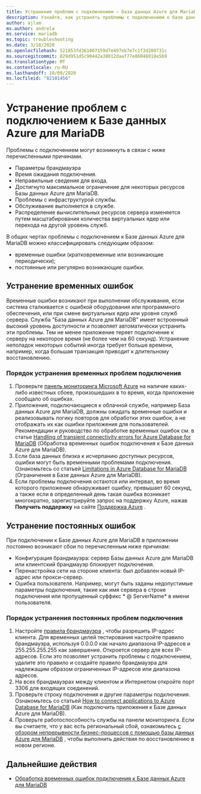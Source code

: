 ```yaml
---
title: Устранение проблем с подключением — база данных Azure для MariaDB
description: Узнайте, как устранять проблемы с подключением к базе данных Azure для MariaDB, включая временные ошибки, связанные с повторными попытками, брандмауэром и простоями.
author: ajlam
ms.author: andrela
ms.service: mariadb
ms.topic: troubleshooting
ms.date: 3/18/2020
ms.openlocfilehash: 521853fd361007159d7e497eb7e7c1f3d200731c
ms.sourcegitcommit: 829d951d5c90442a38012daaf77e86046018e5b9
ms.translationtype: MT
ms.contentlocale: ru-RU
ms.lasthandoff: 10/09/2020
ms.locfileid: "82101456"
---
```

# <a name="troubleshoot-connection-issues-to-azure-database-for-mariadb"></a>Устранение проблем с подключением к Базе данных Azure для MariaDB

Проблемы с подключением могут возникнуть в связи с ниже перечисленными причинами.

* Параметры брандмауэра
* Время ожидания подключения.
* Неправильные сведения для входа.
* Достигнуто максимальное ограничение для некоторых ресурсов Базы данных Azure для MariaDB.
* Проблемы с инфраструктурой службы.
* Обслуживание выполняется в службе.
* Распределение вычислительных ресурсов сервера изменяется путем масштабирования количества виртуальных ядер или перехода на другой уровень служб.

В общих чертах проблемы с подключением к Базе данных Azure для MariaDB можно классифицировать следующим образом:

* временные ошибки (кратковременные или возникающие периодически);
* постоянные или регулярно возникающие ошибки.

## <a name="troubleshoot-transient-errors"></a>Устранение временных ошибок

Временные ошибки возникают при выполнении обслуживания, если система сталкивается с ошибкой оборудования или программного обеспечения, или при смене виртуальных ядер или уровня служб сервера. Служба "База данных Azure для MariaDB" имеет встроенный высокий уровень доступности и позволяет автоматически устранить эти проблемы. Тем не менее приложение теряет подключение к серверу на некоторое время (не более чем на 60 секунд). Устранение неполадок некоторых событий иногда требует больше времени, например, когда большая транзакция приводит к длительному восстановлению.

### <a name="steps-to-resolve-transient-connectivity-issues"></a>Порядок устранения временных проблем подключения

1. Проверьте [панель мониторинга Microsoft Azure](https://azure.microsoft.com/status) на наличие каких-либо известных сбоев, произошедших в то время, когда приложение сообщало об ошибках.
2. Приложения, подключающиеся к облачной службе, например База данных Azure для MariaDB, должны ожидать временные ошибки и реализовывать логику повторов для обработки этих ошибок, а не отображать их как ошибки приложения для пользователей. Рекомендации и руководство по обработке временных ошибок см. в статье [Handling of transient connectivity errors for Azure Database for MariaDB](concepts-connectivity.md) (Обработка временных ошибок подключения к Базе данных Azure для MariaDB).
3. Если база данных близка к исчерпанию доступных ресурсов, ошибки могут быть временными проблемами подключения. Ознакомьтесь со статьей [Limitations in Azure Database for MariaDB](concepts-limits.md) (Ограничения в Базе данных Azure для MariaDB).
4. Если проблемы подключения остаются или интервал, во время которого приложение обнаруживает ошибку, превышает 60 секунд, а также если в определенный день такая ошибка возникает многократно, зарегистрируйте запрос на поддержку Azure, нажав **Получить поддержку** на сайте [Поддержка Azure](https://azure.microsoft.com/support/options) .

## <a name="troubleshoot-persistent-errors"></a>Устранение постоянных ошибок

При подключении к Базе данных Azure для MariaDB в приложении постоянно возникают сбои по перечисленным ниже причинам:

* Конфигурация брандмауэра: сервер Базы данных Azure для MariaDB или клиентский брандмауэр блокирует подключения.
* Перенастройка сети на стороне клиента: был добавлен новый IP-адрес или прокси-сервер.
* Ошибка пользователя. Например, могут быть заданы недопустимые параметры подключения, такие как имя сервера в строке подключения или пропущенный суффикс * \@ ServerName* в имени пользователя.

### <a name="steps-to-resolve-persistent-connectivity-issues"></a>Порядок устранения постоянных проблем подключения

1. Настройте [правила брандмауэра](howto-manage-firewall-portal.md) , чтобы разрешить IP-адрес клиента. Для временных целей тестирования настройте правило брандмауэра, используя 0.0.0.0 как начало диапазона IP-адресов и 255.255.255.255 как завершение. Откроется сервер для всех IP-адресов. Если это позволяет устранить проблемы с подключением, удалите это правило и создайте правило брандмауэра для надлежащим образом ограниченных IP-адресов или диапазона адресов.
2. На всех брандмауэрах между клиентом и Интернетом откройте порт 3306 для входящих соединений.
3. Проверьте строку подключения и другие параметры подключения. Ознакомьтесь со статьей [How to connect applications to Azure Database for MariaDB](howto-connection-string.md) (Как подключить приложения к Базе данных Azure для MariaDB).
4. Проверьте работоспособность службы на панели мониторинга. Если вы считаете, что у вас есть региональный сбой, ознакомьтесь [с обзором непрерывности бизнес-процессов с помощью базы данных Azure для MariaDB](concepts-business-continuity.md) , чтобы выполнить действия по восстановлению в новом регионе.

## <a name="next-steps"></a>Дальнейшие действия

* [Обработка временных ошибок подключения к Базе данных Azure для MariaDB](concepts-connectivity.md)
